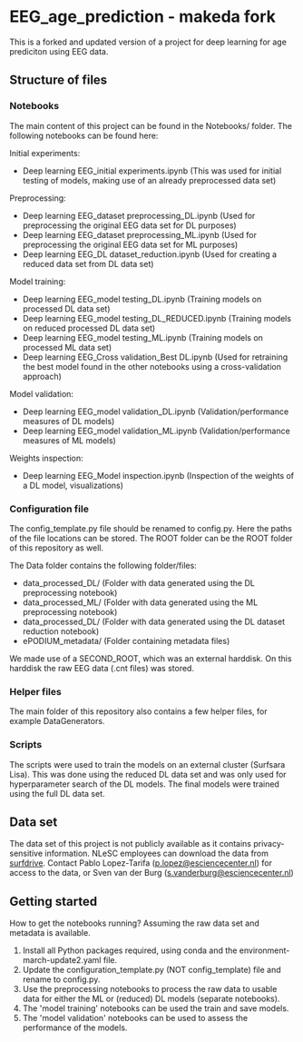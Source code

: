 # EEG_age_prediction - makeda fork

This is a forked and updated version of a project for deep learning for age prediciton using EEG data.

## Structure of files


### Notebooks
The main content of this project can be found in the Notebooks/ folder. The following notebooks can be found here:

Initial experiments:
- Deep learning EEG_initial experiments.ipynb (This was used for initial testing of models, making use of an already preprocessed data set)

Preprocessing:
- Deep learning EEG_dataset preprocessing_DL.ipynb (Used for preprocessing the original EEG data set for DL purposes)
- Deep learning EEG_dataset preprocessing_ML.ipynb (Used for preprocessing the original EEG data set for ML purposes)
- Deep learning EEG_DL dataset_reduction.ipynb (Used for creating a reduced data set from DL data set)

Model training:
- Deep learning EEG_model testing_DL.ipynb (Training models on processed DL data set)
- Deep learning EEG_model testing_DL_REDUCED.ipynb (Training models on reduced processed DL data set)
- Deep learning EEG_model testing_ML.ipynb (Training models on processed ML data set)
- Deep learning EEG_Cross validation_Best DL.ipynb (Used for retraining the best model found in the other notebooks using a cross-validation approach) 

Model validation:
- Deep learning EEG_model validation_DL.ipynb (Validation/performance measures of DL models)
- Deep learning EEG_model validation_ML.ipynb (Validation/performance measures of ML models)

Weights inspection:
- Deep learning EEG_Model inspection.ipynb (Inspection of the weights of a DL model, visualizations)

### Configuration file

The config_template.py file should be renamed to config.py. Here the paths of the file locations can be stored. The ROOT folder can be the ROOT folder of this repository as well.

The Data folder contains the following folder/files:

- data_processed_DL/ (Folder with data generated using the DL preprocessing notebook)
- data_processed_ML/ (Folder with data generated using the ML preprocessing notebook)
- data_processed_DL/ (Folder with data generated using the DL dataset reduction notebook)
- ePODIUM_metadata/ (Folder containing metadata files)

We made use of a SECOND_ROOT, which was an external harddisk. On this harddisk the raw EEG data (.cnt files) was stored.


### Helper files

The main folder of this repository also contains a few helper files, for example DataGenerators.

### Scripts

The scripts were used to train the models on an external cluster (Surfsara Lisa). This was done using the reduced DL data set and was only used for hyperparameter search of the DL models. The final models were trained using the full DL data set.


## Data set

The data set of this project is not publicly available as it contains privacy-sensitive information.
NLeSC employees can download the data from [surfdrive](https://surfdrive.surf.nl/files/index.php/s/mkwBAisnYUaPRhy).
Contact Pablo Lopez-Tarifa (p.lopez@esciencecenter.nl) for access to the data, 
or Sven van der Burg (s.vanderburg@esciencecenter.nl) 

## Getting started

How to get the notebooks running? Assuming the raw data set and metadata is available.

1. Install all Python packages required, using conda and the environment-march-update2.yaml file.
2. Update the configuration_template.py (NOT config_template) file and rename to config.py.
3. Use the preprocessing notebooks to process the raw data to usable data for either the ML or (reduced) DL models (separate notebooks).
4. The 'model training' notebooks can be used the train and save models.
5. The 'model validation' notebooks can be used to assess the performance of the models.